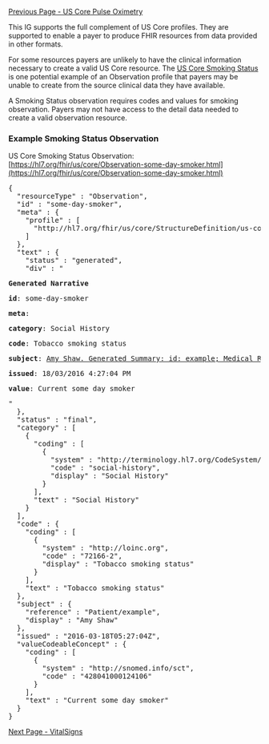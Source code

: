 <!-- USCoreSmokingStatusObservation.md {% comment %}
*****************************************************************************************
*                            WARNING: DO NOT EDIT THIS FILE                             *
*                                                                                       *
* This file is generated by SUSHI. Any edits you make to this file will be overwritten. *
*                                                                                       *
* To change the contents of this file, edit the original source file at:                *
* ig-data/input/pagecontent/USCoreSmokingStatusObservation.md                           *
*****************************************************************************************
{% endcomment %} -->
[Previous Page - US Core Pulse Oximetry](USCorePulseOximetry.html)

This IG supports the full complement of US Core profiles. They are supported to 
enable a payer to produce FHIR resources from data provided in other formats.

For some resources payers are unlikely to have the clinical information necessary to create a valid US Core resource. The [US Core Smoking Status](http://hl7.org/fhir/us/core/StructureDefinition-us-core-smokingstatus.html) is one potential example of an Observation profile that payers may be unable to create from the source clinical data they have available.

A Smoking Status observation requires codes and values for smoking observation. Payers may not have access to the detail data needed to create a valid observation resource.

### Example Smoking Status Observation

US Core Smoking Status Observation: [https://hl7.org/fhir/us/core/Observation-some-day-smoker.html](https://hl7.org/fhir/us/core/Observation-some-day-smoker.html)

<pre>
{
  "resourceType" : "Observation",
  "id" : "some-day-smoker",
  "meta" : {
    "profile" : [
      "http://hl7.org/fhir/us/core/StructureDefinition/us-core-smokingstatus"
    ]
  },
  "text" : {
    "status" : "generated",
    "div" : "<div xmlns=\"http://www.w3.org/1999/xhtml\"><p><b>Generated Narrative</b></p><p><b>id</b>: some-day-smoker</p><p><b>meta</b>: </p><p></p><p><b>category</b>: <span title=\"Codes: {http://terminology.hl7.org/CodeSystem/observation-category social-history}\">Social History</span></p><p><b>code</b>: <span title=\"Codes: {http://loinc.org 72166-2}\">Tobacco smoking status</span></p><p><b>subject</b>: <a href=\"Patient-example.html\">Amy Shaw. Generated Summary: id: example; Medical Record Number: 1032702 (USUAL); active; Amy V. Shaw , Amy V. Baxter ; ph: 555-555-5555(HOME), amy.shaw@example.com; gender: female; birthDate: 1987-02-20</a></p><p><b>issued</b>: 18/03/2016 4:27:04 PM</p><p><b>value</b>: <span title=\"Codes: {http://snomed.info/sct 428041000124106}\">Current some day smoker</span></p></div>"
  },
  "status" : "final",
  "category" : [
    {
      "coding" : [
        {
          "system" : "http://terminology.hl7.org/CodeSystem/observation-category",
          "code" : "social-history",
          "display" : "Social History"
        }
      ],
      "text" : "Social History"
    }
  ],
  "code" : {
    "coding" : [
      {
        "system" : "http://loinc.org",
        "code" : "72166-2",
        "display" : "Tobacco smoking status"
      }
    ],
    "text" : "Tobacco smoking status"
  },
  "subject" : {
    "reference" : "Patient/example",
    "display" : "Amy Shaw"
  },
  "issued" : "2016-03-18T05:27:04Z",
  "valueCodeableConcept" : {
    "coding" : [
      {
        "system" : "http://snomed.info/sct",
        "code" : "428041000124106"
      }
    ],
    "text" : "Current some day smoker"
  }
}
</pre>


[Next Page - VitalSigns](VitalSigns.html)
